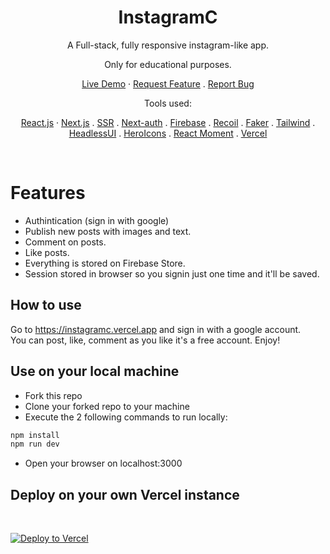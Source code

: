 <p align="center">
<h1 align="center">InstagramC</h1>
</p>

<p align="center">
    <p align="center">A Full-stack, fully responsive instagram-like app.</p>
    <p align="center"> Only for educational purposes.</p>
    <p align="center"> 
      <a href="https://instagramc.vercel.app/">Live Demo</a>
      ·
      <a href="https://github.com/MohamedHakem/instagramc/issues/new/choose">Request Feature</a>
      .
      <a href="https://github.com/MohamedHakem/instagramc/issues/new/choose">Report Bug</a>
    </p>
    <p align="center">Tools used:</p>
    <p align="center">
      <a href="https://reactjs.org/">React.js</a>
      ·
      <a href="https://nextjs.org/">Next.js</a>
      .
      <a href="https://nextjs.org/">SSR</a>
      .
      <a href="https://github.com/anuraghazra/github-readme-stats/issues/new/choose">Next-auth</a>
      .
      <a href="https://firebase.com/">Firebase</a>
      .
      <a href="https://recoiljs.org/">Recoil</a>
      .
      <a href="https://github.com/marak/Faker.js/">Faker</a>
      .
      <a href="https://github.com/anuraghazra/github-readme-stats/issues/new/choose">Tailwind</a>
      .
      <a href="https://github.com/anuraghazra/github-readme-stats/issues/new/choose">HeadlessUI</a>
      .
      <a href="https://github.com/anuraghazra/github-readme-stats/issues/new/choose">HeroIcons</a>
      .
      <a href="https://github.com/anuraghazra/github-readme-stats/issues/new/choose">React Moment</a>
      .
      <a href="https://vercel.com/">Vercel</a>
    </p>
<br/>

# Features

- Authintication (sign in with google)
- Publish new posts with images and text.
- Comment on posts.
- Like posts.
- Everything is stored on Firebase Store.
- Session stored in browser so you signin just one time and it'll be saved.


## How to use
Go to https://instagramc.vercel.app and sign in with a google account. <br/>
You can post, like, comment as you like it's a free account. Enjoy!

## Use on your local machine
- Fork this repo
- Clone your forked repo to your machine
- Execute the 2 following commands to run locally:
```bash
npm install
npm run dev
```
- Open your browser on localhost:3000


## Deploy on your own Vercel instance 
<br/>

[![Deploy to Vercel](https://vercel.com/button)](https://vercel.com/import/project?template=https://github.com/MohamedHakem/InstaFrame)

